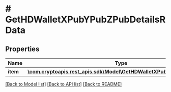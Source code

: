# # GetHDWalletXPubYPubZPubDetailsRData

## Properties

Name | Type | Description | Notes
------------ | ------------- | ------------- | -------------
**item** | [**\com.cryptoapis.rest_apis.sdk\Model\GetHDWalletXPubYPubZPubDetailsRI**](GetHDWalletXPubYPubZPubDetailsRI.md) |  |

[[Back to Model list]](../../README.md#models) [[Back to API list]](../../README.md#endpoints) [[Back to README]](../../README.md)

